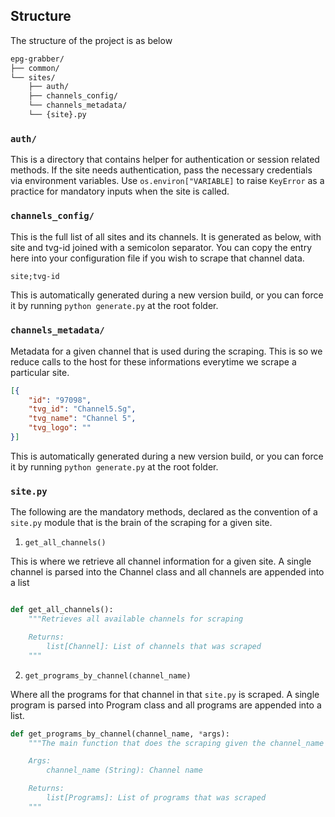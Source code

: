 ## Structure
The structure of the project is as below
```sh
epg-grabber/
├── common/
└── sites/
    ├── auth/
    ├── channels_config/
    └── channels_metadata/
    └── {site}.py
```

### `auth/`

This is a directory that contains helper for authentication or session related methods. If the site needs authentication, pass the necessary credentials via environment variables. Use `os.environ["VARIABLE]` to raise `KeyError` as a practice for mandatory inputs when the site is called.

### `channels_config/`

This is the full list of all sites and its channels. It is generated as below, with site and tvg-id joined with a semicolon separator. You can copy the entry here into your configuration file if you wish to scrape that channel data.
```txt
site;tvg-id
```
This is automatically generated during a new version build, or you can force it by running `python generate.py` at the root folder.


### `channels_metadata/`

Metadata for a given channel that is used during the scraping. This is so we reduce calls to the host for these informations everytime we scrape a particular site.
```json
[{
    "id": "97098",
    "tvg_id": "Channel5.Sg",
    "tvg_name": "Channel 5",
    "tvg_logo": ""
}]
```
This is automatically generated during a new version build, or you can force it by running `python generate.py` at the root folder.


### `site.py`

The following are the mandatory methods, declared as the convention of a `site.py` module that is the brain of the scraping for a given site.

1. `get_all_channels()`

This is where we retrieve all channel information for a given site. A single channel is parsed into the Channel class and all channels are appended into a list
```py

def get_all_channels():
    """Retrieves all available channels for scraping

    Returns:
        list[Channel]: List of channels that was scraped
    """
```

2. `get_programs_by_channel(channel_name)`

Where all the programs for that channel in that `site.py` is scraped. A single program is parsed into Program class and all programs are appended into a list.
```py
def get_programs_by_channel(channel_name, *args):
    """The main function that does the scraping given the channel_name

    Args:
        channel_name (String): Channel name

    Returns:
        list[Programs]: List of programs that was scraped
    """
```